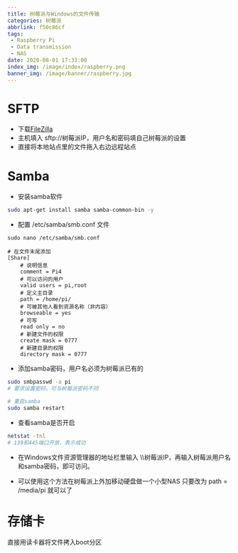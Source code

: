 ```yaml
---
title: 树莓派与Windows的文件传输
categories: 树莓派
abbrlink: f50c86cf
tags: 
 - Raspberry Pi
 - Data transmission
 - NAS
date: 2020-08-01 17:33:00
index_img: /image/index/raspberry.png
banner_img: /image/banner/raspberry.jpg
---
```


# SFTP
+ 下载[FileZilla](https://www.filezilla.cn/download/client)
+ 主机填入 sftp://树莓派IP，用户名和密码填自己树莓派的设置
+ 直接将本地站点里的文件拖入右边远程站点

# Samba
+ 安装samba软件 
```bash
sudo apt-get install samba samba-common-bin -y
```

+ 配置 /etc/samba/smb.conf 文件
```
sudo nano /etc/samba/smb.conf

# 在文件末尾添加
[Share]
    # 说明信息
    comment = Pi4
    # 可以访问的用户
    valid users = pi,root
    # 定义主目录
    path = /home/pi/
    # 可被其他人看到资源名称（非内容）
    browseable = yes
    # 可写
    read only = no
    # 新建文件的权限
    create mask = 0777
    # 新建目录的权限
    directory mask = 0777
```

+ 添加samba密码，用户名必须为树莓派已有的
```bash
sudo smbpasswd -a pi
# 要求设置密码，可与树莓派密码不同

# 重启samba
sudo samba restart
```

+ 查看samba是否开启
```bash
netstat -tnl
# 139和445端口开放，表示成功
```

+ 在Windows文件资源管理器的地址栏里输入 \\\树莓派IP，再输入树莓派用户名和samba密码，即可访问。

+ 可以使用这个方法在树莓派上外加移动硬盘做一个小型NAS
只要改为 path = /media/pi 就可以了

# 存储卡
直接用读卡器将文件拷入boot分区
